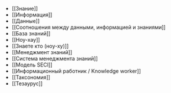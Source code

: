 - [[Знание]]
- [[Информация]]
- [[Данные]]
- [[Соотношения между данными, информацией и знаниями]]
- [[База знаний]]
- [[Ноу-хау]]
- [[Знаете кто (ноу-ху)]]
- [[Менеджмент знаний]]
- [[Система менеджмента знаний]]
- [[Модель SECI]]
- [[Информационный работник / Knowledge worker]]
- [[Таксономия]]
- [[Тезаурус]]
